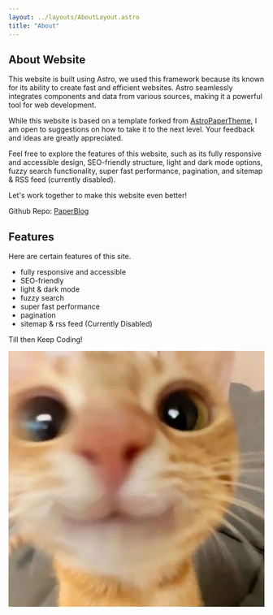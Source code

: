 ```yaml
---
layout: ../layouts/AboutLayout.astro
title: "About"
---
```


## About Website
This website is built using Astro, we used this framework because its known for its ability to create fast and efficient websites. Astro seamlessly integrates components and data from various sources, making it a powerful tool for web development.

While this website is based on a template forked from [AstroPaperTheme](https://github.com/satnaing/astro-paper), I am open to suggestions on how to take it to the next level. Your feedback and ideas are greatly appreciated.

Feel free to explore the features of this website, such as its fully responsive and accessible design, SEO-friendly structure, light and dark mode options, fuzzy search functionality, super fast performance, pagination, and sitemap & RSS feed (currently disabled).

Let's work together to make this website even better!

Github Repo: [PaperBlog](https://github.com/jigarbhoye04/paper-blog)

## Features

Here are certain features of this site.

- fully responsive and accessible
- SEO-friendly
- light & dark mode
- fuzzy search
- super fast performance
- pagination
- sitemap & rss feed (Currently Disabled)


Till then Keep Coding!

![hehe](../assets/images/wcat.jpg)